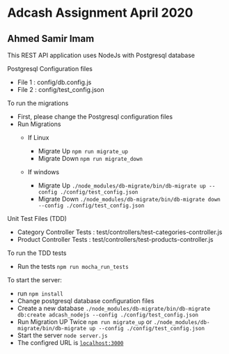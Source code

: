 # Adcash Assignment April 2020
## Ahmed Samir Imam

This REST API application uses NodeJs with Postgresql database

Postgresql Configuration files
  * File 1 :  config/db.config.js
  * File 2 :  config/test_config.json

 
To run the migrations
  * First, please change the Postgresql configuration files
  * Run Migrations
    * If Linux
      * Migrate Up `npm run migrate_up`
      * Migrate Down `npm run migrate_down`
  
    * If windows
      * Migrate Up `./node_modules/db-migrate/bin/db-migrate up --config ./config/test_config.json`
      * Migrate Down `./node_modules/db-migrate/bin/db-migrate down --config ./config/test_config.json`

 
Unit Test Files (TDD)
  * Category Controller Tests        : test/controllers/test-categories-controller.js
  * Product Controller Tests         : test/controllers/test-products-controller.js


To run the TDD tests
  * Run the tests `npm run mocha_run_tests`


To start the server:
  * run `npm install`
  * Change postgresql database configuration files
  * Create a new database `./node_modules/db-migrate/bin/db-migrate db:create adcash_nodejs --config ./config/test_config.json`
  * Run Migration UP Twice `npm run migrate_up` or `./node_modules/db-migrate/bin/db-migrate up --config ./config/test_config.json`
  * Start the server `node server.js`
  * The configred URL is [`localhost:3000`](http://localhost:3000) 